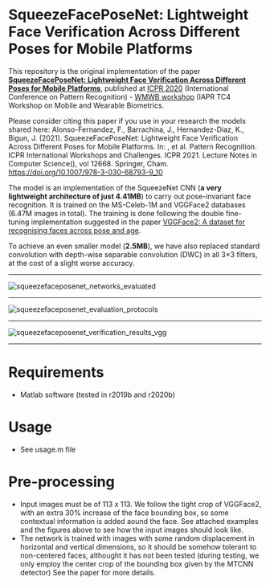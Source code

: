 # SqueezeFacePoseNet: Lightweight Face Verification Across Different Poses for Mobile Platforms



This repository is the original implementation of the paper **[SqueezeFacePoseNet: Lightweight Face Verification Across Different Poses for Mobile Platforms](https://arxiv.org/abs/2007.08566)**, published at [ICPR 2020](https://www.micc.unifi.it/icpr2020/) (International Conference on Pattern Recognition) - [WMWB workshop](http://wmb2020.iapr-tc4.org/) (IAPR TC4 Workshop on Mobile and Wearable Biometrics.

Please consider citing this paper if you use in your research the models shared here:
Alonso-Fernandez, F., Barrachina, J., Hernandez-Diaz, K., Bigun, J. (2021). SqueezeFacePoseNet: Lightweight Face Verification Across Different Poses for Mobile Platforms. In: , et al. Pattern Recognition. ICPR International Workshops and Challenges. ICPR 2021. Lecture Notes in Computer Science(), vol 12668. Springer, Cham. https://doi.org/10.1007/978-3-030-68793-9_10

The model is an implementation of the SqueezeNet CNN (**a very lightweight architecture of just 4.41MB**) to carry out pose-invariant face recognition. It is trained on the MS-Celeb-1M and VGGFace2 databases (6.47M images in total). The training is done following the double fine-tuning implementation suggested in the paper [VGGFace2: A dataset for recognising faces across pose and age](https://arxiv.org/abs/1710.08092). 

To achieve an even smaller model (**2.5MB**), we have also replaced standard convolution with depth-wise separable convolution (DWC) in all 3×3 filters, at the cost of a slight worse accuracy.

---

![squeezefaceposenet_networks_evaluated](https://user-images.githubusercontent.com/6042693/106066359-fb5af780-60fc-11eb-84c4-395cb895f25e.png)

---

![squeezefaceposenet_evaluation_protocols](https://user-images.githubusercontent.com/6042693/106066493-30674a00-60fd-11eb-80da-7609b05595eb.png)

---

![squeezefaceposenet_verification_results_vgg](https://user-images.githubusercontent.com/6042693/106066145-a0290500-60fc-11eb-95e8-86af004dec78.png)

---

# Requirements
  - Matlab software (tested in r2019b and r2020b)

# Usage
  - See usage.m file

# Pre-processing
  - Input images must be of 113 x 113. We follow the tight crop of VGGFace2, with an extra 30% increase of the face bounding box, so some contextual information is added aound the face. See attached examples and the figures above to see how the input images should look like. 
  - The network is trained with images with some random displacement in horizontal and vertical dimensions, so it should be somehow tolerant to non-centered faces, althought it has not been tested (during testing, we only employ the center crop of the bounding box given by the MTCNN detector) See the paper for more details.

